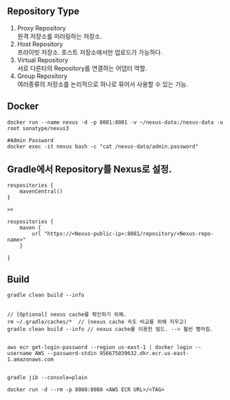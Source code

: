 ## Repository Type 

1. Proxy Repository  
 원격 저장소를 미러링하는 저장소. 
2. Host Repository   
 프라이빗 저장소. 호스트 저장소에서만 업로드가 가능하다. 
3. Virtual Repository  
 서로 다른타의 Repository를 연결하는 어댑터 역할. 
4. Group Repository   
 여러종류의 저장소를 논리적으로 하나로 묶어서 사용할 수 있는 기능. 

## Docker 

```
docker run --name nexus -d -p 8081:8081 -v ~/nexus-data:/nexus-data -u root sonatype/nexus3

#Admin Password
docker exec -it nexus bash -c "cat /nexus-data/admin.password"
```

## Gradle에서 Repository를 Nexus로 설정.

```
respositories {
    mavenCentral()
}

>> 

respositories {
    maven {
        url "https://<Nexus-public-ip>:8081/repository/<Nexus-repo-name>"
    }

}
```

## Build

```
gradle clean build --info


// [Optional] nexus cache를 확인하기 위해. 
rm ~/.gradle/caches/*  // (nexus cache 속도 비교를 위해 지우고)
gradle clean build --info // nexus cache를 이용한 빌드. --> 훨씬 빨라짐. 


aws ecr get-login-password --region us-east-1 | docker login --username AWS --password-stdin 956675039632.dkr.ecr.us-east-1.amazonaws.com


gradle jib --console=plain

docker run -d --rm -p 8080:8080 <AWS ECR URL>/<TAG> 

```

## 




